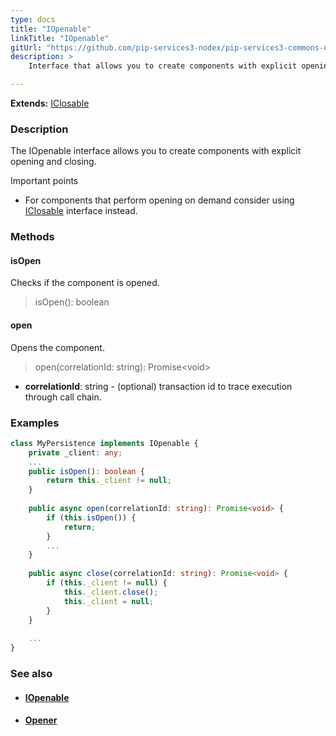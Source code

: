 ```yaml
---
type: docs
title: "IOpenable"
linkTitle: "IOpenable"
gitUrl: "https://github.com/pip-services3-nodex/pip-services3-commons-nodex"
description: >
    Interface that allows you to create components with explicit opening and closing.

---
```


**Extends:** [IClosable](../iclosable)

### Description

The IOpenable interface allows you to create components with explicit opening and closing.

Important points
    
- For components that perform opening on demand consider using [IClosable](../iclosable) interface instead.

### Methods

#### isOpen
Checks if the component is opened.

> isOpen(): boolean

#### open
Opens the component.

> open(correlationId: string): Promise\<void\>

- **correlationId**: string - (optional) transaction id to trace execution through call chain.

### Examples

```typescript
class MyPersistence implements IOpenable {
    private _client: any;
    ...
    public isOpen(): boolean {
        return this._client != null;
    } 
    
    public async open(correlationId: string): Promise<void> {
        if (this.isOpen()) {
            return;
        }
        ...
    }
    
    public async close(correlationId: string): Promise<void> {
        if (this._client != null) {
            this._client.close();
            this._client = null;
        }
    }
   
    ...
}
```

### See also
- #### [IOpenable](../iopenable)
- #### [Opener](../opener)
